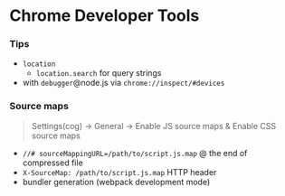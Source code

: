 # Chrome Developer Tools

### Tips

- `location`
  - `location.search` for query strings
- with `debugger`@node.js via `chrome://inspect/#devices`

### Source maps

> Settings(cog) &rarr; General &rarr; Enable JS source maps & Enable CSS source maps

- `//# sourceMappingURL=/path/to/script.js.map` @ the end of compressed file
- `X-SourceMap: /path/to/script.js.map` HTTP header
- bundler generation (webpack development mode)
